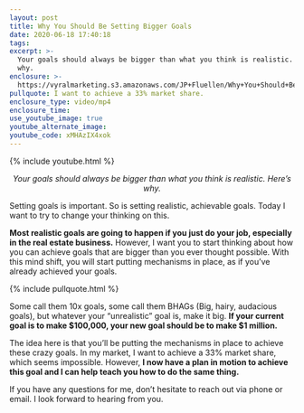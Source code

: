 ```yaml
---
layout: post
title: Why You Should Be Setting Bigger Goals
date: 2020-06-18 17:40:18
tags:
excerpt: >-
  Your goals should always be bigger than what you think is realistic. Here’s
  why.
enclosure: >-
  https://vyralmarketing.s3.amazonaws.com/JP+Fluellen/Why+You+Should+Be+Setting+Bigger+Goals.mp4
pullquote: I want to achieve a 33% market share.
enclosure_type: video/mp4
enclosure_time:
use_youtube_image: true
youtube_alternate_image:
youtube_code: xMHAzIX4xok
---
```


{% include youtube.html %}

 <p style="text-align: center;"><em>Your goals should always be bigger than what you think is realistic. Here’s why.</em></p>

Setting goals is important. So is setting realistic, achievable goals. Today I want to try to change your thinking on this.

**Most realistic goals are going to happen if you just do your job, especially in the real estate business.** However, I want you to start thinking about how you can achieve goals that are bigger than you ever thought possible. With this mind shift, you will start putting mechanisms in place, as if you’ve already achieved your goals.&nbsp;

{% include pullquote.html %}

Some call them 10x goals, some call them BHAGs (Big, hairy, audacious goals), but whatever your “unrealistic” goal is, make it big. **If your current goal is to make $100,000, your new goal should be to make $1 million.&nbsp;**

The idea here is that you’ll be putting the mechanisms in place to achieve these crazy goals. In my market, I want to achieve a 33% market share, which seems impossible. However, **I now have a plan in motion to achieve this goal and I can help teach you how to do the same thing.**

If you have any questions for me, don’t hesitate to reach out via phone or email. I look forward to hearing from you.